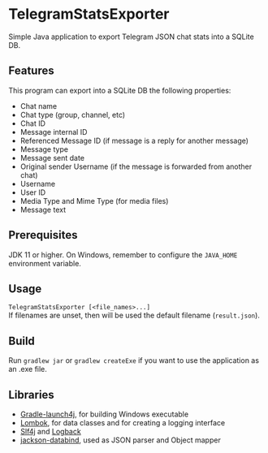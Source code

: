 # TelegramStatsExporter
Simple Java application to export Telegram JSON chat stats into a SQLite DB.

## Features
This program can export into a SQLite DB the following properties:
- Chat name
- Chat type (group, channel, etc)
- Chat ID
- Message internal ID
- Referenced Message ID (if message is a reply for another message)
- Message type
- Message sent date
- Original sender Username (if the message is forwarded from another chat)
- Username
- User ID
- Media Type and Mime Type (for media files)
- Message text

## Prerequisites
JDK 11 or higher. On Windows, remember to configure the `JAVA_HOME` environment variable.

## Usage
`TelegramStatsExporter [<file_names>...]`<br>
If filenames are unset, then will be used the default filename (`result.json`).

## Build
Run `gradlew jar` or `gradlew createExe` if you want to use the application as an .exe file.

## Libraries
- [Gradle-launch4j](https://github.com/TheBoegl/gradle-launch4j), for building Windows executable
- [Lombok](https://github.com/projectlombok/lombok), for data classes and for creating a logging interface
- [Slf4j](https://www.slf4j.org/index.html) and [Logback](https://logback.qos.ch/)
- [jackson-databind](https://github.com/FasterXML/jackson-databind), used as JSON parser and Object mapper
